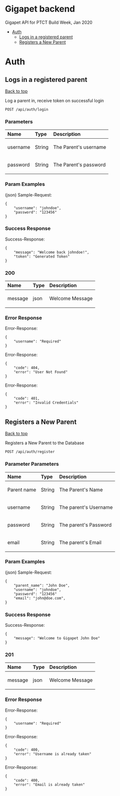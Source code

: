 <a name="top"></a>
# Gigapet backend


Gigapet API for PTCT Build Week, Jan 2020

- [Auth](#auth)
	- [Logs in a registered parent](#logs-in-a-registered-parent)
	- [Registers a New Parent](#registers-a-new-user)
	


# <a name='auth'></a> Auth

## <a name='logs-in-a-registered-parent'></a> Logs in a registered parent
[Back to top](#top)

<p>Log a parent in, receive token on successful login</p>

	POST /api/auth/login


### Parameters

| Name     | Type       | Description                           |
|:---------|:-----------|:--------------------------------------|
|  username | String | <p>The Parent's username</p>|
|  password | String | <p>The Parent's password</p>|

### Param Examples

(json)
Sample-Request:

```
{
    "username": "johndoe",
    "password": "123456"
}
```

### Success Response

Success-Response:

```
{
    "message": "Welcome back johndoe!",
    "token": "Generated Token"
}
```

### 200

| Name     | Type       | Description                           |
|:---------|:-----------|:--------------------------------------|
|  message | json | <p>Welcome Message</p>|

### Error Response

Error-Response:

```
{
    "username": "Required"
}
```
Error-Response:

```
{
    "code": 404,
    "error": "User Not Found"
}
```
Error-Response:

```
{
    "code": 401,
    "error": "Invalid Credentials"
}
```
## <a name='registers-a-new-parent'></a> Registers a New Parent
[Back to top](#top)

<p>Registers a New Parent to the Database</p>

	POST /api/auth/register





### Parameter Parameters

| Name     | Type       | Description                           |
|:---------|:-----------|:--------------------------------------|
|  Parent name | String | <p>The Parent's Name
|  username | String | <p>The parent's Username</p>|
|  password | String | <p>The parent's Password</p>|
|  email | String | <p>The parent's Email</p>|

### Param Examples

(json)
Sample-Request:

```
{
    "parent_name": "John Doe",
    "username": "johndoe",
    "password": "123456"
    "email": "john@doe.com",
}
```

### Success Response

Success-Response:

```
{
    "message": "Welcome to Gigapet John Doe"
}
```

### 201

| Name     | Type       | Description                           |
|:---------|:-----------|:--------------------------------------|
|  message | json | <p>Welcome Message</p>|

### Error Response

Error-Response:

```
{
    "username": "Required"
}
```
Error-Response:

```
{
    "code": 400,
    "error": "Username is already taken"
}
```
Error-Response:

```
{
    "code": 400,
    "error": "Email is already taken"
}
```